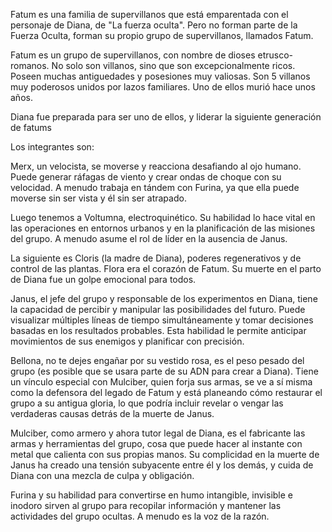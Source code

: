Fatum es una familia de supervillanos que está emparentada con el personaje de Diana, de "La fuerza oculta". Pero no forman parte de la Fuerza Oculta, forman su propio grupo de supervillanos, llamados Fatum.

Fatum es un grupo de supervillanos, con nombre de dioses etrusco-romanos. No solo son villanos, sino que son excepcionalmente ricos. Poseen muchas antiguedades y posesiones muy valiosas. Son 5 villanos muy poderosos unidos por lazos familiares. Uno de ellos murió hace unos años. 

Diana fue preparada para ser uno de ellos, y liderar la siguiente generación de fatums

Los integrantes son:

Merx, un velocista, se moverse y reacciona desafiando al ojo humano. Puede generar ráfagas de viento y crear ondas de choque con su velocidad. A menudo trabaja en tándem con Furina, ya que ella puede moverse sin ser vista y él sin ser atrapado.

Luego tenemos a Voltumna, electroquinético. Su habilidad lo hace vital en las operaciones en entornos urbanos y en la planificación de las misiones del grupo. A menudo asume el rol de líder en la ausencia de Janus.

La siguiente es Cloris (la madre de Diana), poderes regenerativos y de control de las plantas. Flora era el corazón de Fatum. Su muerte en el parto de Diana fue un golpe emocional para todos.

Janus, el jefe del grupo y responsable de los experimentos en Diana, tiene la capacidad de percibir y manipular las posibilidades del futuro. Puede visualizar múltiples líneas de tiempo simultáneamente y tomar decisiones basadas en los resultados probables. Esta habilidad le permite anticipar movimientos de sus enemigos y planificar con precisión. 

Bellona, no te dejes engañar por su vestido rosa, es el peso pesado del grupo (es posible que se usara parte de su ADN para crear a Diana). Tiene un vínculo especial con Mulciber, quien forja sus armas, se ve a sí misma como la defensora del legado de Fatum y está planeando cómo restaurar el grupo a su antigua gloria, lo que podría incluir revelar o vengar las verdaderas causas detrás de la muerte de Janus.

Mulciber, como armero y ahora tutor legal de Diana, es el fabricante las armas y herramientas del grupo, cosa que puede hacer al instante con metal que calienta con sus propias manos. Su complicidad en la muerte de Janus ha creado una tensión subyacente entre él y los demás, y cuida de Diana con una mezcla de culpa y obligación.

Furina y su habilidad para convertirse en humo intangible, invisible e inodoro sirven al grupo para recopilar información y mantener las actividades del grupo ocultas. A menudo es la voz de la razón.